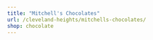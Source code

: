 ```yaml
---
title: "Mitchell's Chocolates"
url: /cleveland-heights/mitchells-chocolates/
shop: chocolate
---
```

